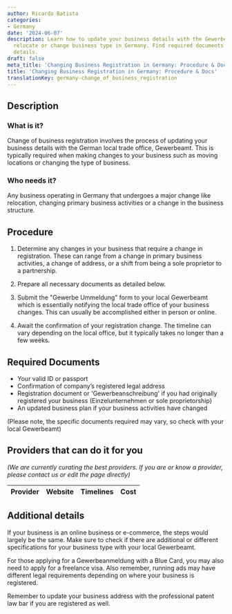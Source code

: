 ```yaml
---
author: Ricardo Batista
categories:
- Germany
date: '2024-06-07'
description: Learn how to update your business details with the Gewerbeamt if you
  relocate or change business type in Germany. Find required documents and procedure
  details.
draft: false
meta_title: 'Changing Business Registration in Germany: Procedure & Docs'
title: 'Changing Business Registration in Germany: Procedure & Docs'
translationKey: germany-change_of_business_registration
---
```



## Description
### What is it?
Change of business registration involves the process of updating your business details with the German local trade office, Gewerbeamt. This is typically required when making changes to your business such as moving locations or changing the type of business. 

### Who needs it?
Any business operating in Germany that undergoes a major change like relocation, changing primary business activities or a change in the business structure.

## Procedure

1. Determine any changes in your business that require a change in registration. These can range from a change in primary business activities, a change of address, or a shift from being a sole proprietor to a partnership. 

2. Prepare all necessary documents as detailed below.

3. Submit the "Gewerbe Ummeldung” form to your local Gewerbeamt which is essentially notifying the local trade office of your business changes. This can usually be accomplished either in person or online.

4. Await the confirmation of your registration change. The timeline can vary depending on the local office, but it typically takes no longer than a few weeks. 

## Required Documents
- Your valid ID or passport
- Confirmation of company’s registered legal address
- Registration document or 'Gewerbeanschreibung' if you had originally registered your business (Einzelunternehmen or sole proprietorship)
- An updated business plan if your business activities have changed

(Please note, the specific documents required may vary, so check with your local Gewerbeamt)

## Providers that can do it for you

_(We are currently curating the best providers. If you are or know a provider, please contact us or edit the page directly)_

| Provider        |     Website     |     Timelines    |       Cost      |
| --------------- | --------------- |  :-------------: | :-------------: |

## Additional details
If your business is an online business or e-commerce, the steps would largely be the same. Make sure to check if there are additional or different specifications for your business type with your local Gewerbeamt. 

For those applying for a Gewerbeanmeldung with a Blue Card, you may also need to apply for a freelance visa. Also remember, running ads may have different legal requirements depending on where your business is registered. 

Remember to update your business address with the professional patent law bar if you are registered as well.
